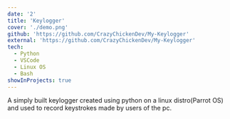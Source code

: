 ```yaml
---
date: '2'
title: 'Keylogger'
cover: './demo.png'
github: 'https://github.com/CrazyChickenDev/My-Keylogger'
external: 'https://github.com/CrazyChickenDev/My-Keylogger'
tech:
  - Python
  - VSCode
  - Linux OS
  - Bash
showInProjects: true
---
```


A simply built keylogger created using python on a linux distro(Parrot OS) and used to record keystrokes made by users of the pc.
